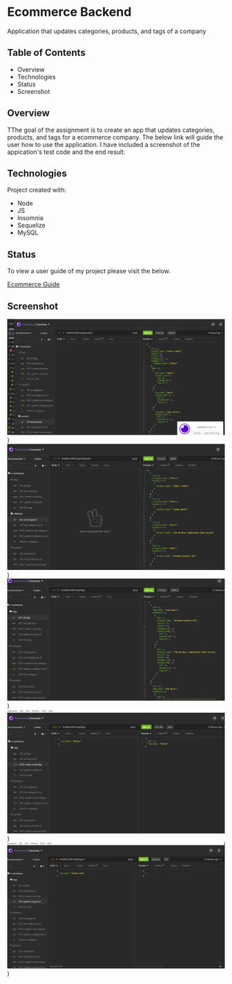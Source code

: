 # Ecommerce Backend
Application that updates categories, products, and tags of a company

## Table of Contents
* Overview
* Technologies
* Status
* Screenshot


## Overview
TThe goal of the assignment is to create an app that updates categories, products, and tags for a ecommerce company. The below link will guide the user how to use the application. I have included a screenshot of the appication's test code and the end result.

## Technologies
Project created with:
* Node
* JS
* Insomnia
* Sequelize
* MySQL

## Status
To view a user guide of my project please visit the below.

[Ecommerce Guide](https://drive.google.com/file/d/1TteP692cUPp5KRuoQLvsWysRk-WEJ3l-/view)

## Screenshot

![screenshot](assets/images/1.png))
![screenshot](assets/images/2.png))
![screenshot](assets/images/3.png))
![screenshot](assets/images/4.png))
![screenshot](assets/images/5.png))

